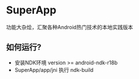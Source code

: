 # SuperApp
功能大杂烩，汇聚各种Android热门技术的本地实践版本

## 如何运行?
- 安装NDK环境 version >= android-ndk-r18b
- SuperApp/app/jni 执行 ndk-build

